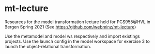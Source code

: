# mt-lecture
Resources for the model transformation lecture held for PCS955@HVL in Bergen Spring 2021 (See https://github.com/webminz/mt-lecture)

Use the metamodel and model ws respectively and import existings projects. Use the launch config in the model workspace for exercise 3 to launch the object-relational transformation.
